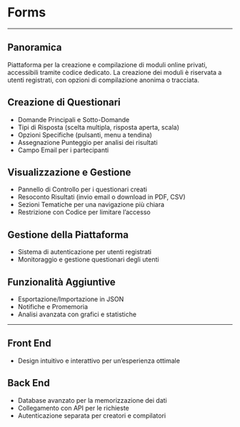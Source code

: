 # Forms

---

## Panoramica

Piattaforma per la creazione e compilazione di moduli online privati, accessibili tramite codice dedicato. La creazione dei moduli è riservata a utenti registrati, con opzioni di compilazione anonima o tracciata.

## Creazione di Questionari

- Domande Principali e Sotto-Domande
- Tipi di Risposta (scelta multipla, risposta aperta, scala)
- Opzioni Specifiche (pulsanti, menu a tendina)
- Assegnazione Punteggio per analisi dei risultati
- Campo Email per i partecipanti

## Visualizzazione e Gestione

- Pannello di Controllo per i questionari creati
- Resoconto Risultati (invio email o download in PDF, CSV)
- Sezioni Tematiche per una navigazione più chiara
- Restrizione con Codice per limitare l’accesso

## Gestione della Piattaforma

- Sistema di autenticazione per utenti registrati
- Monitoraggio e gestione questionari degli utenti

## Funzionalità Aggiuntive

- Esportazione/Importazione in JSON
- Notifiche e Promemoria
- Analisi avanzata con grafici e statistiche

---

## Front End

- Design intuitivo e interattivo per un’esperienza ottimale

## Back End

- Database avanzato per la memorizzazione dei dati
- Collegamento con API per le richieste
- Autenticazione separata per creatori e compilatori
